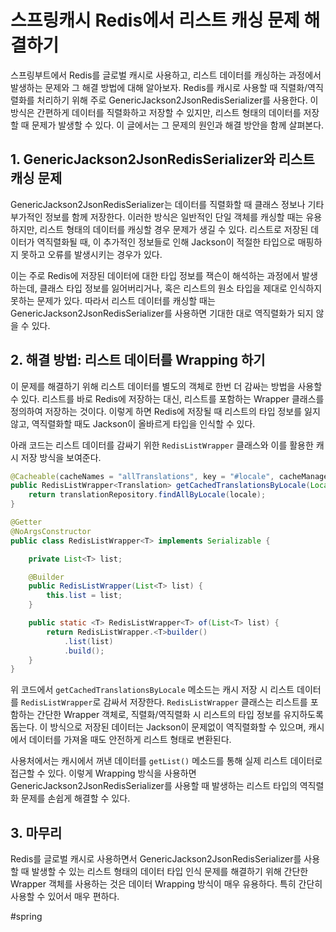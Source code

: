 # 스프링캐시 Redis에서 리스트 캐싱 문제 해결하기

스프링부트에서 Redis를 글로벌 캐시로 사용하고, 리스트 데이터를 캐싱하는 과정에서 발생하는 문제와 그 해결 방법에 대해 알아보자. Redis를 캐시로 사용할 때 직렬화/역직렬화를 처리하기 위해 주로 GenericJackson2JsonRedisSerializer를 사용한다. 이 방식은 간편하게 데이터를 직렬화하고 저장할 수 있지만, 리스트 형태의 데이터를 저장할 때 문제가 발생할 수 있다. 이 글에서는 그 문제의 원인과 해결 방안을 함께 살펴본다.

## 1. GenericJackson2JsonRedisSerializer와 리스트 캐싱 문제

GenericJackson2JsonRedisSerializer는 데이터를 직렬화할 때 클래스 정보나 기타 부가적인 정보를 함께 저장한다. 이러한 방식은 일반적인 단일 객체를 캐싱할 때는 유용하지만, 리스트 형태의 데이터를 캐싱할 경우 문제가 생길 수 있다. 리스트로 저장된 데이터가 역직렬화될 때, 이 추가적인 정보들로 인해 Jackson이 적절한 타입으로 매핑하지 못하고 오류를 발생시키는 경우가 있다.

이는 주로 Redis에 저장된 데이터에 대한 타입 정보를 잭슨이 해석하는 과정에서 발생하는데, 클래스 타입 정보를 잃어버리거나, 혹은 리스트의 원소 타입을 제대로 인식하지 못하는 문제가 있다. 따라서 리스트 데이터를 캐싱할 때는 GenericJackson2JsonRedisSerializer를 사용하면 기대한 대로 역직렬화가 되지 않을 수 있다.

## 2. 해결 방법: 리스트 데이터를 Wrapping 하기

이 문제를 해결하기 위해 리스트 데이터를 별도의 객체로 한번 더 감싸는 방법을 사용할 수 있다. 리스트를 바로 Redis에 저장하는 대신, 리스트를 포함하는 Wrapper 클래스를 정의하여 저장하는 것이다. 이렇게 하면 Redis에 저장될 때 리스트의 타입 정보를 잃지 않고, 역직렬화할 때도 Jackson이 올바르게 타입을 인식할 수 있다.

아래 코드는 리스트 데이터를 감싸기 위한 `RedisListWrapper` 클래스와 이를 활용한 캐시 저장 방식을 보여준다.

```java
@Cacheable(cacheNames = "allTranslations", key = "#locale", cacheManager = "globalCacheManager")
public RedisListWrapper<Translation> getCachedTranslationsByLocale(Locale locale) {
    return translationRepository.findAllByLocale(locale);
}
```

```java
@Getter
@NoArgsConstructor
public class RedisListWrapper<T> implements Serializable {

    private List<T> list;

    @Builder
    public RedisListWrapper(List<T> list) {
        this.list = list;
    }

    public static <T> RedisListWrapper<T> of(List<T> list) {
        return RedisListWrapper.<T>builder()
            .list(list)
            .build();
    }
}
```

위 코드에서 `getCachedTranslationsByLocale` 메소드는 캐시 저장 시 리스트 데이터를 `RedisListWrapper`로 감싸서 저장한다. `RedisListWrapper` 클래스는 리스트를 포함하는 간단한 Wrapper 객체로, 직렬화/역직렬화 시 리스트의 타입 정보를 유지하도록 돕는다. 이 방식으로 저장된 데이터는 Jackson이 문제없이 역직렬화할 수 있으며, 캐시에서 데이터를 가져올 때도 안전하게 리스트 형태로 변환된다.

사용처에서는 캐시에서 꺼낸 데이터를 `getList()` 메소드를 통해 실제 리스트 데이터로 접근할 수 있다. 이렇게 Wrapping 방식을 사용하면 GenericJackson2JsonRedisSerializer를 사용할 때 발생하는 리스트 타입의 역직렬화 문제를 손쉽게 해결할 수 있다.

## 3. 마무리

Redis를 글로벌 캐시로 사용하면서 GenericJackson2JsonRedisSerializer를 사용할 때 발생할 수 있는 리스트 형태의 데이터 타입 인식 문제를 해결하기 위해 간단한 Wrapper 객체를 사용하는 것은 데이터 Wrapping 방식이 매우 유용하다. 특히 간단히 사용할 수 있어서 매우 편하다.

#spring